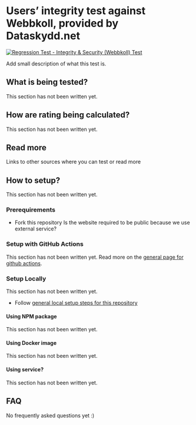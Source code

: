# Users’ integrity test against Webbkoll, provided by Dataskydd.net
[![Regression Test - Integrity & Security (Webbkoll) Test](https://github.com/Webperf-se/webperf_core/actions/workflows/regression-test-webbkoll.yml/badge.svg)](https://github.com/Webperf-se/webperf_core/actions/workflows/regression-test-webbkoll.yml)

Add small description of what this test is.

## What is being tested?

This section has not been written yet.

## How are rating being calculated?

This section has not been written yet.

## Read more

Links to other sources where you can test or read more

## How to setup?

This section has not been written yet.

### Prerequirements

* Fork this repository
Is the website required to be public because we use external service?

### Setup with GitHub Actions

This section has not been written yet.
Read more on the [general page for github actions](../getting-started-github-actions.md).

### Setup Locally

This section has not been written yet.
* Follow [general local setup steps for this repository](../getting-started-local.md)

#### Using NPM package

This section has not been written yet.

#### Using Docker image

This section has not been written yet.

#### Using service?

This section has not been written yet.

## FAQ

No frequently asked questions yet :)

